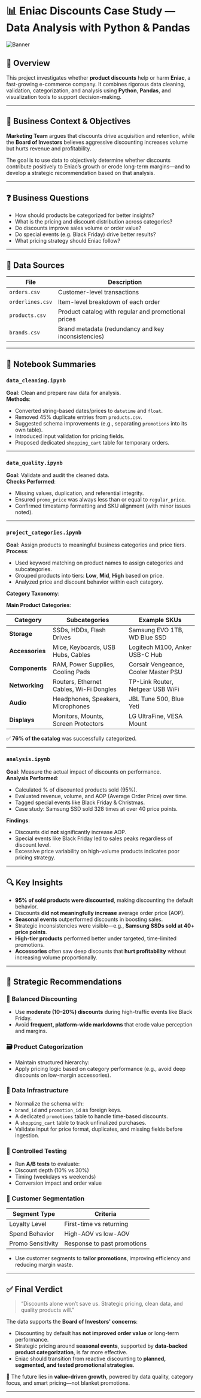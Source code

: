 # 📊 Eniac Discounts Case Study — Data Analysis with Python & Pandas

![Banner](banner.png) 

## 💼 Overview

This project investigates whether **product discounts** help or harm **Eniac**, a fast-growing e-commerce company. It combines rigorous data cleaning, validation, categorization, and analysis using **Python**, **Pandas**, and visualization tools to support decision-making.

---

## 🧠 Business Context & Objectives

**Marketing Team** argues that discounts drive acquisition and retention, while the **Board of Investors** believes aggressive discounting increases volume but hurts revenue and profitability.

The goal is to use data to objectively determine whether discounts contribute positively to Eniac’s growth or erode long-term margins—and to develop a strategic recommendation based on that analysis.

---

## ❓ Business Questions

- How should products be categorized for better insights?
- What is the pricing and discount distribution across categories?
- Do discounts improve sales volume or order value?
- Do special events (e.g. Black Friday) drive better results?
- What pricing strategy should Eniac follow?

---

## 📂 Data Sources

| File             | Description                                                |
|------------------|------------------------------------------------------------|
| `orders.csv`      | Customer-level transactions                               |
| `orderlines.csv`  | Item-level breakdown of each order                        |
| `products.csv`    | Product catalog with regular and promotional prices       |
| `brands.csv`      | Brand metadata (redundancy and key inconsistencies)       |

---

## 🧹 Notebook Summaries

### `data_cleaning.ipynb`

**Goal**: Clean and prepare raw data for analysis.  
**Methods**:
- Converted string-based dates/prices to `datetime` and `float`.
- Removed 45% duplicate entries from `products.csv`.
- Suggested schema improvements (e.g., separating `promotions` into its own table).
- Introduced input validation for pricing fields.
- Proposed dedicated `shopping_cart` table for temporary orders.

---

### `data_quality.ipynb`

**Goal**: Validate and audit the cleaned data.  
**Checks Performed**:
- Missing values, duplication, and referential integrity.
- Ensured `promo_price` was always less than or equal to `regular_price`.
- Confirmed timestamp formatting and SKU alignment (with minor issues noted).

---

### `project_categories.ipynb`

**Goal**: Assign products to meaningful business categories and price tiers.  
**Process**:
- Used keyword matching on product names to assign categories and subcategories.
- Grouped products into tiers: **Low**, **Mid**, **High** based on price.
- Analyzed price and discount behavior within each category.

**Category Taxonomy**:

**Main Product Categories**:

| Category       | Subcategories                             | Example SKUs                    |
|----------------|--------------------------------------------|---------------------------------|
| **Storage**     | SSDs, HDDs, Flash Drives                   | Samsung EVO 1TB, WD Blue SSD    |
| **Accessories** | Mice, Keyboards, USB Hubs, Cables          | Logitech M100, Anker USB-C Hub  |
| **Components**  | RAM, Power Supplies, Cooling Pads          | Corsair Vengeance, Cooler Master PSU |
| **Networking**  | Routers, Ethernet Cables, Wi-Fi Dongles    | TP-Link Router, Netgear USB WiFi |
| **Audio**       | Headphones, Speakers, Microphones          | JBL Tune 500, Blue Yeti         |
| **Displays**    | Monitors, Mounts, Screen Protectors        | LG UltraFine, VESA Mount        |

✅ **76% of the catalog** was successfully categorized.

---

### `analysis.ipynb`

**Goal**: Measure the actual impact of discounts on performance.  
**Analysis Performed**:
- Calculated % of discounted products sold (95%).
- Evaluated revenue, volume, and AOP (Average Order Price) over time.
- Tagged special events like Black Friday & Christmas.
- Case study: Samsung SSD sold 328 times at over 40 price points.

**Findings**:
- Discounts did **not** significantly increase AOP.
- Special events like Black Friday led to sales peaks regardless of discount level.
- Excessive price variability on high-volume products indicates poor pricing strategy.

---

## 🔍 Key Insights

- **95% of sold products were discounted**, making discounting the default behavior.
- Discounts **did not meaningfully increase** average order price (AOP).
- **Seasonal events** outperformed discounts in boosting sales.
- Strategic inconsistencies were visible—e.g., **Samsung SSDs sold at 40+ price points**.
- **High-tier products** performed better under targeted, time-limited promotions.
- **Accessories** often saw deep discounts that **hurt profitability** without increasing volume proportionally.

---

## 📝 Strategic Recommendations

### 🎯 Balanced Discounting

- Use **moderate (10–20%) discounts** during high-traffic events like Black Friday.
- Avoid **frequent, platform-wide markdowns** that erode value perception and margins.

### 🗃️ Product Categorization

- Maintain structured hierarchy:
- Apply pricing logic based on category performance (e.g., avoid deep discounts on low-margin accessories).

### 🧽 Data Infrastructure

- Normalize the schema with:
- `brand_id` and `promotion_id` as foreign keys.
- A dedicated `promotions` table to handle time-based discounts.
- A `shopping_cart` table to track unfinalized purchases.
- Validate input for price format, duplicates, and missing fields before ingestion.

### 🧪 Controlled Testing

- Run **A/B tests** to evaluate:
- Discount depth (10% vs 30%)
- Timing (weekdays vs weekends)
- Conversion impact and order value

### 👤 Customer Segmentation

| Segment Type     | Criteria                                   |
|------------------|--------------------------------------------|
| Loyalty Level    | First-time vs returning                    |
| Spend Behavior   | High-AOV vs low-AOV                        |
| Promo Sensitivity| Response to past promotions                |

- Use customer segments to **tailor promotions**, improving efficiency and reducing margin waste.

---

## ✅ Final Verdict

> “Discounts alone won’t save us. Strategic pricing, clean data, and quality products will.”

The data supports the **Board of Investors' concerns**:

- Discounting by default has **not improved order value** or long-term performance.
- Strategic pricing around **seasonal events**, supported by **data-backed product categorization**, is far more effective.
- Eniac should transition from reactive discounting to **planned, segmented, and tested promotional strategies**.

📌 The future lies in **value-driven growth**, powered by data quality, category focus, and smart pricing—not blanket promotions.

---
